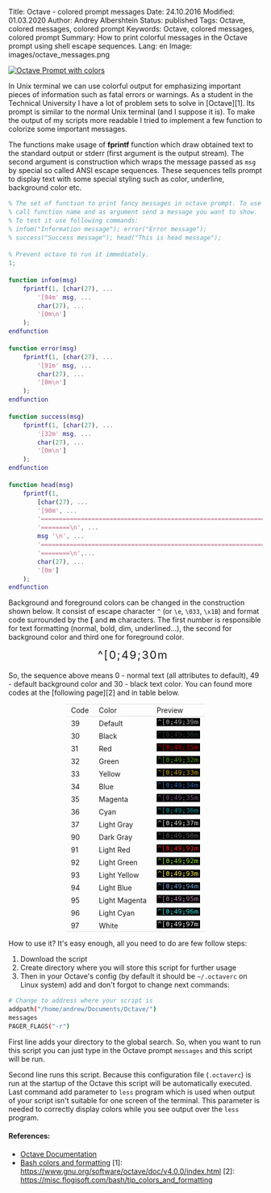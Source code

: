 Title: Octave - colored prompt messages
Date: 24.10.2016
Modified: 01.03.2020
Author: Andrey Albershtein
Status: published
Tags: Octave, colored messages, colored prompt
Keywords: Octave, colored messages, colored prompt
Summary: How to print colorful messages in the Octave prompt using shell escape sequences.
Lang: en
Image: images/octave_messages.png

<div>
	<a href="{static}/images/octave_messages.png">
		<img class="image" alt="Octave Prompt with colors" 
			src="{static}/images/octave_messages.png">
	</a>
</div>

In Unix terminal we can use colorful output for emphasizing important pieces of 
information such as fatal errors or warnings. As a student in the Technical
University I have a lot of problem sets to solve in [Octave][1]. Its prompt is
similar to the normal Unix terminal (and I suppose it is). To make the output of
my scripts more readable I tried to implement a few function to colorize some
important messages.

The functions make usage of **fprintf** function which draw obtained text to the 
standard output or stderr (first argument is the output stream). The second
argument is construction which wraps the message passed as `msg` by special so
called ANSI escape sequences. These sequences tells prompt to display text with
some special styling such as color, underline, background color etc.

```matlab
% The set of function to print fancy messages in octave prompt. To use it just 
% call function name and as argument send a message you want to show.
% To test it use following commands:
% infom("Information message"); error("Error message"); 
% success("Success message"); head("This is head message");

% Prevent octave to run it immediately.
1;

function infom(msg)
    fprintf(1, [char(27), ...
        '[94m' msg, ...
        char(27), ...
        '[0m\n']
    );
endfunction

function error(msg)
    fprintf(1, [char(27), ...
        '[91m' msg, ...
        char(27), ...
        '[0m\n']
    );
endfunction

function success(msg)
    fprintf(1, [char(27), ...
        '[32m' msg, ...
        char(27), ...
        '[0m\n']
    );
endfunction

function head(msg)
    fprintf(1, 
        [char(27), ...
        '[90m', ...
        '==============================================================', ...
        '========\n', ...
        msg '\n', ...
        '==============================================================', ...
        '========\n',...
        char(27), ...
        '[0m']
    );
endfunction
```

Background and foreground colors can be changed in the construction shown below.
It consist of escape character `^` (or `\e`, `\033`, `\x1B`) and format
code surrounded by the **[** and **m** characters. The first number is
responsible for text formatting (normal, bold, dim, underlined...), the second
for background color and third one for foreground color. 

<div style="width: 150px; margin: 0 auto; font-size: 22px; padding: 0px 0px 5px
0px; letter-spacing: 2px;">
    ^[0;49;30m
</div>

So, the sequence above means 0 - normal text (all attributes to default), 49 -
default background color and 30 - black text color. You can found more codes at
the [following page][2] and in table below.

<style>
/* DivTable.com */
.divTable{
    display: table;
    margin: 0 auto;
    border-top: 1px #DEDEDE solid;
    border-bottom: 1px #DEDEDE solid;
    margin-top: 10px;
    margin-bottom: 10px;
}

.divTableRow {
    display: table-row;
}
.divTableHeading {
    display: table-header-group;
    background-color: #EEE;
    font-weight: bold;
}

.divTableCell, .divTableHead {
    display: table-cell;
    padding: 3px 10px;
}

.divTableHead {
    border-bottom: 1px #DEDEDE solid
}

.divTableBody {
    display: table-row-group;
};
</style>

<div class="divTable">
<div class="divTableBody">
<div class="divTableRow">
<div class="divTableHead">Code</div>
<div class="divTableHead">Color</div>
<div class="divTableHead">Preview</div>
</div>
<div class="divTableRow">
<div class="divTableCell">39</div>
<div class="divTableCell">Default</div>
<div class="divTableCell">
  <img alt="Colors in the bash" src="./images/bash_colors/39.png" />
</div>
</div>
<div class="divTableRow">
<div class="divTableCell">30</div>
<div class="divTableCell">Black</div>
<div class="divTableCell">
  <img alt="Exapmle of colors in bash" src="./images/bash_colors/30.png" />
</div>
</div>
<div class="divTableRow">
<div class="divTableCell">31</div>
<div class="divTableCell">Red</div>
<div class="divTableCell">
  <img alt="Example of colorful output in bash" src="./images/bash_colors/31.png" />
</div>
</div>
<div class="divTableRow">
<div class="divTableCell">32</div>
<div class="divTableCell">Green</div>
<div class="divTableCell">
  <img alt="Example of colorful output in bash" src="./images/bash_colors/32.png" />
</div>
</div>
<div class="divTableRow">
<div class="divTableCell">33</div>
<div class="divTableCell">Yellow</div>
<div class="divTableCell">
  <img alt="Example of colorful output in bash" src="./images/bash_colors/33.png" />
</div>
</div>
<div class="divTableRow">
<div class="divTableCell">34</div>
<div class="divTableCell">Blue</div>
<div class="divTableCell">
  <img alt="Example of colorful output in bash" src="./images/bash_colors/34.png" />
</div>
</div>
<div class="divTableRow">
<div class="divTableCell">35</div>
<div class="divTableCell">Magenta</div>
<div class="divTableCell">
  <img alt="Example of colorful output in bash" src="./images/bash_colors/35.png" />
</div>
</div>
<div class="divTableRow">
<div class="divTableCell">36</div>
<div class="divTableCell">Cyan</div>
<div class="divTableCell">
  <img alt="Example of colorful output in bash" src="./images/bash_colors/36.png" />
</div>
</div>
<div class="divTableRow">
<div class="divTableCell">37</div>
<div class="divTableCell">Light Gray</div>
<div class="divTableCell">
  <img alt="Example of colorful output in bash" src="./images/bash_colors/37.png" />
</div>
</div>
<div class="divTableRow">
<div class="divTableCell">90</div>
<div class="divTableCell">Dark Gray</div>
<div class="divTableCell">
  <img alt="Example of colorful output in bash" src="./images/bash_colors/90.png" />
</div>
</div>
<div class="divTableRow">
<div class="divTableCell">91</div>
<div class="divTableCell">Light Red</div>
<div class="divTableCell">
  <img alt="Example of colorful output in bash" src="./images/bash_colors/91.png" />
</div>
</div>
<div class="divTableRow">
<div class="divTableCell">92</div>
<div class="divTableCell">Light Green</div>
<div class="divTableCell">
  <img alt="Example of colorful output in bash" src="./images/bash_colors/92.png" />
</div>
</div>
<div class="divTableRow">
<div class="divTableCell">93</div>
<div class="divTableCell">Light Yellow</div>
<div class="divTableCell">
  <img alt="Example of colorful output in bash" src="./images/bash_colors/93.png" />
</div>
</div>
<div class="divTableRow">
<div class="divTableCell">94</div>
<div class="divTableCell">Light Blue</div>
<div class="divTableCell">
  <img alt="Example of colorful output in bash" src="./images/bash_colors/94.png" />
</div>
</div>
<div class="divTableRow">
<div class="divTableCell">95</div>
<div class="divTableCell">Light Magenta</div>
<div class="divTableCell">
  <img alt="Example of colorful output in bash" src="./images/bash_colors/95.png" />
</div>
</div>
<div class="divTableRow">
<div class="divTableCell">96</div>
<div class="divTableCell">Light Cyan</div>
<div class="divTableCell">
  <img alt="Example of colorful output in bash" src="./images/bash_colors/96.png" />
</div>
</div>
<div class="divTableRow">
<div class="divTableCell">97</div>
<div class="divTableCell">White</div>
<div class="divTableCell">
  <img alt="Example of colorful output in bash" src="./images/bash_colors/97.png" />
</div>
</div>
</div>
</div>

How to use it? It's easy enough, all you need to do are few follow steps:

1. Download the script
2. Create directory where you will store this script for further usage
3. Then in your Octave's config (by default it should be `~/.octaverc` on Linux
   system) add and don't forgot to change next commands:

```bash
# Change to address where your script is
addpath("/home/andrew/Documents/Octave/")
messages
PAGER_FLAGS("-r")
```

First line adds your directory to the global search. So, when you want to run
this script you can just type in the Octave prompt `messages` and this script 
will be run.

Second line runs this script. Because this configuration file (`.octaverc`) is 
run at the startup of the Octave this script will be automatically executed.
Last command add parameter to `less` program which is used when output of your
script isn't suitable for one screen of the terminal. This parameter is needed
to correctly display colors while you see output over the `less` program.

#### References: ####

- [Octave Documentation](https://www.gnu.org/software/octave/doc/v4.0.0/index.html)
- [Bash colors and
  formatting](http://misc.flogisoft.com/bash/tip_colors_and_formatting)
[1]: https://www.gnu.org/software/octave/doc/v4.0.0/index.html
[2]: https://misc.flogisoft.com/bash/tip_colors_and_formatting 
